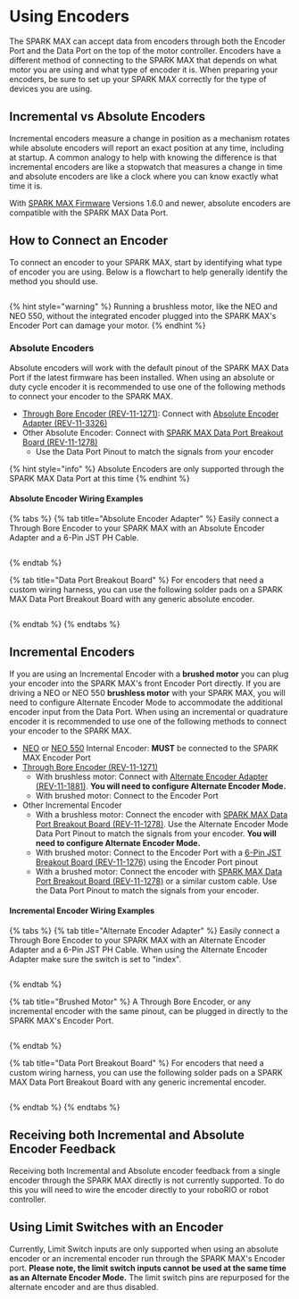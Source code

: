# Using Encoders

The SPARK MAX can accept data from encoders through both the Encoder Port and the Data Port on the top of the motor controller. Encoders have a different method of connecting to the SPARK MAX that depends on what motor you are using and what type of encoder it is. When preparing your encoders, be sure to set up your SPARK MAX correctly for the type of devices you are using.&#x20;

## Incremental vs Absolute Encoders

Incremental encoders measure a change in position as a mechanism rotates while absolute encoders will report an exact position at any time, including at startup. A common analogy to help with knowing the difference is that incremental encoders are like a stopwatch that measures a change in time and absolute encoders are like a clock where you can know exactly what time it is.&#x20;

With [SPARK MAX Firmware](../../software-resources/spark-max-firmware-change-log.md) Versions 1.6.0 and newer, absolute encoders are compatible with the SPARK MAX Data Port.

## How to Connect an Encoder

To connect an encoder to your SPARK MAX, start by identifying what type of encoder you are using. Below is a flowchart to help generally identify the method you should use.

<figure><img src="../../.gitbook/assets/SPARK-MAX-Encoder-Flowchart.drawio (1).svg" alt=""><figcaption></figcaption></figure>

{% hint style="warning" %}
Running a brushless motor, like the NEO and NEO 550, without the integrated encoder plugged into the SPARK MAX's Encoder Port can damage your motor.&#x20;
{% endhint %}

### Absolute Encoders

Absolute encoders will work with the default pinout of the SPARK MAX Data Port if the latest firmware has been installed. When using an absolute or duty cycle encoder it is recommended to use one of the following methods to connect your encoder to the SPARK MAX.

* [Through Bore Encoder (REV-11-1271)](https://www.revrobotics.com/rev-11-1271/): Connect with [Absolute Encoder Adapter (REV-11-3326)](https://www.revrobotics.com/rev-11-3326/)
* Other Absolute Encoder: Connect with [SPARK MAX Data Port Breakout Board (REV-11-1278)](https://www.revrobotics.com/rev-11-1278/)
  * Use the Data Port Pinout to match the signals from your encoder

{% hint style="info" %}
Absolute Encoders are only supported through the SPARK MAX Data Port at this time
{% endhint %}

#### Absolute Encoder Wiring Examples

{% tabs %}
{% tab title="Absolute Encoder Adapter" %}
Easily connect a Through Bore Encoder to your SPARK MAX with an Absolute Encoder Adapter and a 6-Pin JST PH Cable.

<figure><img src="../../.gitbook/assets/Absolute-Encoder.jpg" alt=""><figcaption></figcaption></figure>
{% endtab %}

{% tab title="Data Port Breakout Board" %}
For encoders that need a custom wiring harness, you can use the following solder pads on a SPARK MAX Data Port Breakout Board with any generic absolute encoder.&#x20;

<figure><img src="../../.gitbook/assets/Data-Port-Breakout-absolute.jpg" alt=""><figcaption></figcaption></figure>
{% endtab %}
{% endtabs %}

## Incremental Encoders

If you are using an Incremental Encoder with a **brushed motor** you can plug your encoder into the SPARK MAX's front Encoder Port directly. If you are driving a NEO or NEO 550 **brushless motor** with your SPARK MAX, you will need to configure Alternate Encoder Mode to accommodate the additional encoder input from the Data Port. When using an incremental or quadrature encoder it is recommended to use one of the following methods to connect your encoder to the SPARK MAX.

* [NEO](https://www.revrobotics.com/rev-21-1650/) or [NEO 550](https://www.revrobotics.com/rev-21-1651/) Internal Encoder: **MUST** be connected to the SPARK MAX Encoder Port
* [Through Bore Encoder (REV-11-1271)](https://www.revrobotics.com/rev-11-1271/)&#x20;
  * With brushless motor: Connect with [Alternate Encoder Adapter (REV-11-1881)](https://www.revrobotics.com/rev-11-1881/). **You will need to configure Alternate Encoder Mode.**
  * With brushed motor: Connect to the Encoder Port
* Other Incremental Encoder&#x20;
  * With a brushless motor: Connect the encoder with [SPARK MAX Data Port Breakout Board (REV-11-1278)](https://www.revrobotics.com/rev-11-1278/). Use the Alternate Encoder Mode Data Port Pinout to match the signals from your encoder. **You will need to configure Alternate Encoder Mode.**
  * With brushed motor: Connect to the Encoder Port with a [6-Pin JST Breakout Board (REV-11-1276)](https://www.revrobotics.com/rev-11-1276/) using the Encoder Port pinout
  * With a brushed motor: Connect the encoder with [SPARK MAX Data Port Breakout Board (REV-11-1278)](https://www.revrobotics.com/rev-11-1278/) or a similar custom cable. Use the Data Port Pinout to match the signals from your encoder.&#x20;

#### Incremental Encoder Wiring Examples

{% tabs %}
{% tab title="Alternate Encoder Adapter" %}
Easily connect a Through Bore Encoder to your SPARK MAX with an Alternate Encoder Adapter and a 6-Pin JST PH Cable. When using the Alternate Encoder Adapter make sure the switch is set to "index".

<figure><img src="../../.gitbook/assets/Alternate-Encoder.jpg" alt=""><figcaption></figcaption></figure>
{% endtab %}

{% tab title="Brushed Motor" %}
A Through Bore Encoder, or any incremental encoder with the same pinout, can be plugged in directly to the SPARK MAX's Encoder Port.&#x20;

<figure><img src="../../.gitbook/assets/Brushed-Incremental.jpg" alt=""><figcaption></figcaption></figure>
{% endtab %}

{% tab title="Data Port Breakout Board" %}
For encoders that need a custom wiring harness, you can use the following solder pads on a SPARK MAX Data Port Breakout Board with any generic incremental encoder.&#x20;

<figure><img src="../../.gitbook/assets/Data-Port-Breakout-alternate.jpg" alt=""><figcaption></figcaption></figure>
{% endtab %}
{% endtabs %}

## Receiving both Incremental and Absolute Encoder Feedback

Receiving both Incremental and Absolute encoder feedback from a single encoder through the SPARK MAX directly is not currently supported. To do this you will need to wire the encoder directly to your roboRIO or robot controller.&#x20;

## Using Limit Switches with an Encoder

Currently, Limit Switch inputs are only supported when using an absolute encoder or an incremental encoder run through the SPARK MAX's Encoder port. **Please note, the limit switch inputs cannot be used at the same time as an Alternate Encoder Mode.** The limit switch pins are repurposed for the alternate encoder and are thus disabled.&#x20;
